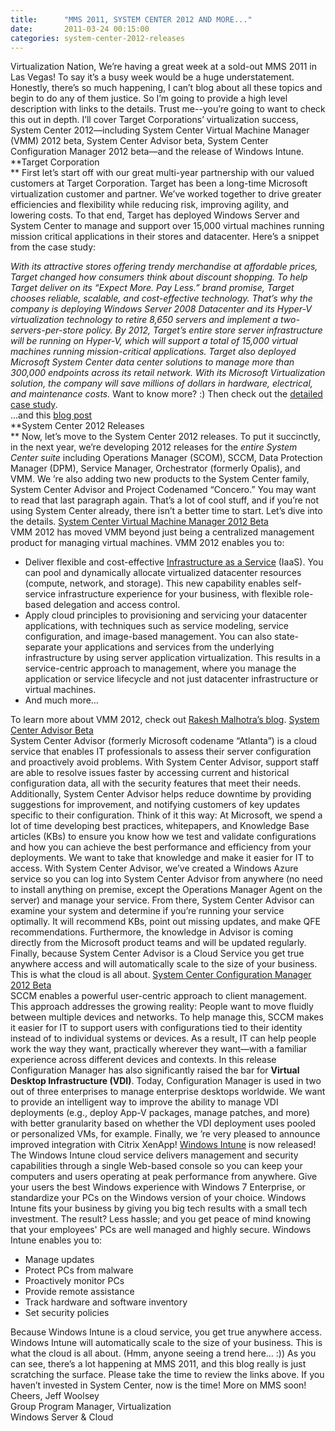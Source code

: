 ```yaml
---
title:      "MMS 2011, SYSTEM CENTER 2012 AND MORE..."
date:       2011-03-24 00:15:00
categories: system-center-2012-releases
---
```

Virtualization Nation, We’re having a great week at a sold-out MMS 2011 in Las Vegas! To say it’s a busy week would be a huge understatement. Honestly, there’s so much happening, I can’t blog about all these topics and begin to do any of them justice. So I’m going to provide a high level description with links to the details. Trust me--you’re going to want to check this out in depth. I’ll cover Target Corporations’ virtualization success, System Center 2012—including System Center Virtual Machine Manager (VMM) 2012 beta, System Center Advisor beta, System Center Configuration Manager 2012 beta—and the release of Windows Intune. **Target Corporation  
** First let’s start off with our great multi-year partnership with our valued customers at Target Corporation. Target has been a long-time Microsoft virtualization customer and partner. We’ve worked together to drive greater efficiencies and flexibility while reducing risk, improving agility, and lowering costs. To that end, Target has deployed Windows Server and System Center to manage and support over 15,000 virtual machines running mission critical applications in their stores and datacenter. Here’s a snippet from the case study: 

_With its attractive stores offering trendy merchandise at affordable prices, Target changed how consumers think about discount shopping. To help Target deliver on its “Expect More. Pay Less.” brand promise, Target chooses reliable, scalable, and cost-effective technology. That’s why the company is deploying Windows Server 2008 Datacenter and its Hyper-V virtualization technology to retire 8,650 servers and implement a two-servers-per-store policy. By 2012, Target’s entire store server infrastructure will be running on Hyper-V, which will support a total of 15,000 virtual machines running mission-critical applications. Target also deployed Microsoft System Center data center solutions to manage more than 300,000 endpoints across its retail network. With its Microsoft Virtualization solution, the company will save millions of dollars in hardware, electrical, and maintenance costs._ Want to know more? :) Then check out the [detailed case study](http://www.microsoft.com/casestudies/Windows-Server-2008-R2-Datacenter/Target-Corporation/Large-Retailer-Relies-on-a-Virtual-Solution-to-Deliver-Optimal-Shopping-Experience/4000009407).   
…and this [blog post](http://blogs.technet.com/b/virtualization/archive/2011/03/21/customer-spotlight-target-corp-eliminates-performance-bottlenecks-with-hyper-v.aspx)   
**System Center 2012 Releases  
** Now, let’s move to the System Center 2012 releases. To put it succinctly, in the next year, we’re developing 2012 releases for the _entire System Center suite_ including Operations Manager (SCOM), SCCM, Data Protection Manager (DPM), Service Manager, Orchestrator (formerly Opalis), and VMM. We ’re also adding two new products to the System Center family, System Center Advisor and Project Codenamed “Concero.” You may want to read that last paragraph again. That’s a lot of cool stuff, and if you’re not using System Center already, there isn’t a better time to start. Let’s dive into the details. [System Center Virtual Machine Manager 2012 Beta  
](http://www.microsoft.com/systemcenter/en/us/virtual-machine-manager/vm-vnext-beta.aspx)VMM 2012 has moved VMM beyond just being a centralized management product for managing virtual machines. VMM 2012 enables you to:

  * Deliver flexible and cost-effective [Infrastructure as a Service](http://www.microsoft.com/virtualization/en/us/private-cloud.aspx) (IaaS). You can pool and dynamically allocate virtualized datacenter resources (compute, network, and storage). This new capability enables self-service infrastructure experience for your business, with flexible role-based delegation and access control. 
  * Apply cloud principles to provisioning and servicing your datacenter applications, with techniques such as service modeling, service configuration, and image-based management. You can also state-separate your applications and services from the underlying infrastructure by using server application virtualization. This results in a service-centric approach to management, where you manage the application or service lifecycle and not just datacenter infrastructure or virtual machines. 
  * And much more…

To learn more about VMM 2012, check out [Rakesh Malhotra’s blog](http://bit.ly/fiSZlg). [System Center Advisor Beta  
](http://www.microsoft.com/systemcenter/en/us/Advisor.aspx)System Center Advisor (formerly Microsoft codename “Atlanta”) is a cloud service that enables IT professionals to assess their server configuration and proactively avoid problems. With System Center Advisor, support staff are able to resolve issues faster by accessing current and historical configuration data, all with the security features that meet their needs. Additionally, System Center Advisor helps reduce downtime by providing suggestions for improvement, and notifying customers of key updates specific to their configuration. Think of it this way: At Microsoft, we spend a lot of time developing best practices, whitepapers, and Knowledge Base articles (KBs) to ensure you know how we test and validate configurations and how you can achieve the best performance and efficiency from your deployments. We want to take that knowledge and make it easier for IT to access. With System Center Advisor, we’ve created a Windows Azure service so you can log into System Center Advisor from anywhere (no need to install anything on premise, except the Operations Manager Agent on the server) and manage your service. From there, System Center Advisor can examine your system and determine if you’re running your service optimally. It will recommend KBs, point out missing updates, and make QFE recommendations. Furthermore, the knowledge in Advisor is coming directly from the Microsoft product teams and will be updated regularly. Finally, because System Center Advisor is a Cloud Service you get true anywhere access and will automatically scale to the size of your business. This is what the cloud is all about. [System Center Configuration Manager 2012 Beta  
](http://www.microsoft.com/systemcenter/en/us/configuration-manager/cm-vnext-beta.aspx)SCCM enables a powerful user-centric approach to client management. This approach addresses the growing reality: People want to move fluidly between multiple devices and networks. To help manage this, SCCM makes it easier for IT to support users with configurations tied to their identity instead of to individual systems or devices. As a result, IT can help people work the way they want, practically wherever they want—with a familiar experience across different devices and contexts. In this release Configuration Manager has also significantly raised the bar for **Virtual Desktop Infrastructure (VDI)**. Today, Configuration Manager is used in two out of three enterprises to manage enterprise desktops worldwide. We want to provide an intelligent way to improve the ability to manage VDI deployments (e.g., deploy App-V packages, manage patches, and more) with better granularity based on whether the VDI deployment uses pooled or personalized VMs, for example. Finally, we ’re very pleased to announce improved integration with Citrix XenApp! [Windows Intune](http://www.windowsintune.com/) is now released!  
The Windows Intune cloud service delivers management and security capabilities through a single Web-based console so you can keep your computers and users operating at peak performance from anywhere. Give your users the best Windows experience with Windows 7 Enterprise, or standardize your PCs on the Windows version of your choice. Windows Intune fits your business by giving you big tech results with a small tech investment. The result? Less hassle; and you get peace of mind knowing that your employees' PCs are well managed and highly secure. Windows Intune enables you to: 

  * Manage updates
  * Protect PCs from malware
  * Proactively monitor PCs
  * Provide remote assistance
  * Track hardware and software inventory
  * Set security policies

Because Windows Intune is a cloud service, you get true anywhere access. Windows Intune will automatically scale to the size of your business. This is what the cloud is all about. (Hmm, anyone seeing a trend here… :)) As you can see, there’s a lot happening at MMS 2011, and this blog really is just scratching the surface. Please take the time to review the links above. If you haven’t invested in System Center, now is the time! More on MMS soon! Cheers, Jeff Woolsey  
Group Program Manager, Virtualization  
Windows Server & Cloud 

 
